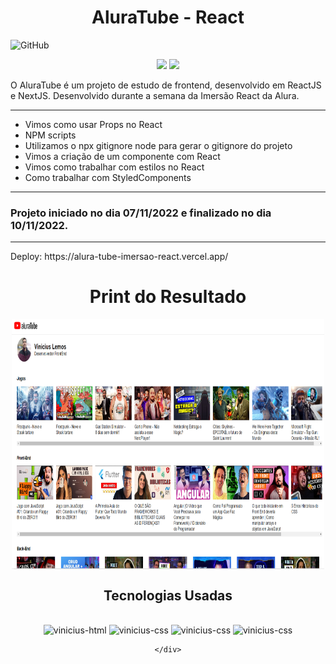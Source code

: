 <h1 align="center">AluraTube - React</h1>

![GitHub](https://img.shields.io/github/license/viniciuslemos93/projeto-cordel)

<p align="center">
<img src="http://img.shields.io/static/v1?label=STATUS&message=CONCLUIDO&color=GREEN&style=for-the-badge"/>
<img src="http://img.shields.io/static/v1?label=VERSION&message=1.0&color=GREEN&style=for-the-badge"/>
</p>

O AluraTube é um projeto de estudo de frontend, desenvolvido em ReactJS e NextJS.
Desenvolvido durante a semana da Imersão React da Alura.
<hr>

- Vimos como usar Props no React
- NPM scripts
- Utilizamos o npx gitignore node para gerar o gitignore do projeto
- Vimos a criação de um componente com React
- Vimos como trabalhar com estilos no React
- Como trabalhar com StyledComponents
 
<hr>
<h3> Projeto iniciado no dia 07/11/2022 e finalizado no dia 10/11/2022. </h3>
<hr>
Deploy: https://alura-tube-imersao-react.vercel.app/

<h1 align="center">Print do Resultado</h1>
<div align="center">
<img align="center" alt="Design do site" height="400" width="500" src="aluraTube-aula1.PNG">

</div>
<h2 align="center">Tecnologias Usadas</h2>
<div align="center">
     <div style="display: inline_block margin-left:auto margin-rigth:auto"><br>
        <img align="lef" alt="vinicius-html" height="40 widht="50" src="https://cdn.jsdelivr.net/gh/devicons/devicon/icons/html5/html5-plain-wordmark.svg" />
        <img align="lef" alt="vinicius-css" height="40 widht="50" src="https://cdn.jsdelivr.net/gh/devicons/devicon/icons/css3/css3-plain-wordmark.svg" />
        <img align="lef" alt="vinicius-css" height="40 widht="50" src="https://cdn.jsdelivr.net/gh/devicons/devicon/icons/react/react-original.svg" />
        <img align="lef" alt="vinicius-css" height="40 widht="50" src="https://cdn.jsdelivr.net/gh/devicons/devicon/icons/nextjs/nextjs-original.svg" />
       
    </div>
</div>
